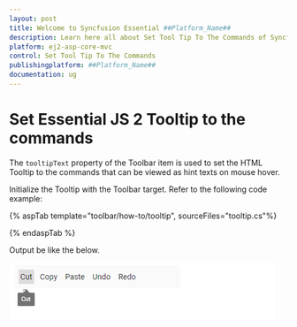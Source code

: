 ```yaml
---
layout: post
title: Welcome to Syncfusion Essential ##Platform_Name##
description: Learn here all about Set Tool Tip To The Commands of Syncfusion Essential ##Platform_Name## widgets based on HTML5 and jQuery.
platform: ej2-asp-core-mvc
control: Set Tool Tip To The Commands
publishingplatform: ##Platform_Name##
documentation: ug
---
```



# Set Essential JS 2 Tooltip to the commands

The `tooltipText` property of the Toolbar item is used to set the HTML Tooltip to the commands that can be viewed as hint texts on mouse hover.

Initialize the Tooltip with the Toolbar target. Refer to the following code example:

{% aspTab  template="toolbar/how-to/tooltip", sourceFiles="tooltip.cs"%}

{% endaspTab %}

Output be like the below.

![Alt text](../images/toolbar_tooltip.PNG)
